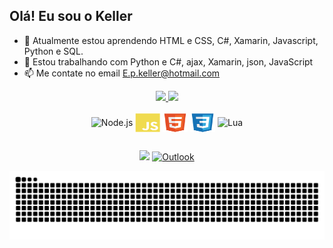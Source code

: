 ## Olá! Eu sou o Keller

- 👀 Atualmente estou aprendendo HTML e CSS, C#, Xamarin, Javascript, Python e SQL.
- 🌱 Estou trabalhando com Python e C#, ajax, Xamarin, json, JavaScript
- 📫 Me contate no email E.p.keller@hotmail.com


<div align="center">
  <a href="https://github.com/kellao998">
    <img height="149em" src="https://github-readme-stats.vercel.app/api?username=kellao998&show_icons=true&theme=dracula&include_all_commits=true&count_private=true"/>
    <img height="149em" src="https://github-readme-stats.vercel.app/api/top-langs/?username=kellao998&layout=compact&langs_count=7&theme=dracula"/>
  </a>
</div>

<div style="display: inline_block" align="center"><br>
  <img align="center" alt="Node.js" height="30" width="40" src="https://cdn.jsdelivr.net/gh/devicons/devicon/icons/nodejs/nodejs-original.svg">
  <img align="center" alt="JavaScript" height="30" width="40" src="https://raw.githubusercontent.com/devicons/devicon/master/icons/javascript/javascript-plain.svg">
  <img align="center" alt="HTML" height="30" width="40" src="https://raw.githubusercontent.com/devicons/devicon/master/icons/html5/html5-original.svg">
  <img align="center" alt="CSS" height="30" width="40" src="https://raw.githubusercontent.com/devicons/devicon/master/icons/css3/css3-original.svg">
  <img align="center" alt="Lua" height="30" width="40" src="https://cdn.jsdelivr.net/gh/devicons/devicon/icons/lua/lua-original-wordmark.svg">
</div>

##

<div align="center"> 
  <a href="https://discord.gg/5TRY9pKycE" target="_blank"><img src="https://img.shields.io/badge/Discord-7289DA?style=for-the-badge&logo=discord&logoColor=white" target="_blank"></a> 
  <a href="mailto:e.p.keller@hotmail.com"><img alt="Outlook" src="https://upload.wikimedia.org/wikipedia/commons/thumb/d/df/Microsoft_Office_Outlook_%282018%E2%80%93present%29.svg/512px-Microsoft_Office_Outlook_%282018%E2%80%93present%29.svg.png?20230309112740" width="45" height="40"></a>
</div>

![Snake animation](https://raw.githubusercontent.com/kellao998/Snake/output/github-contribution-grid-snake.svg)
